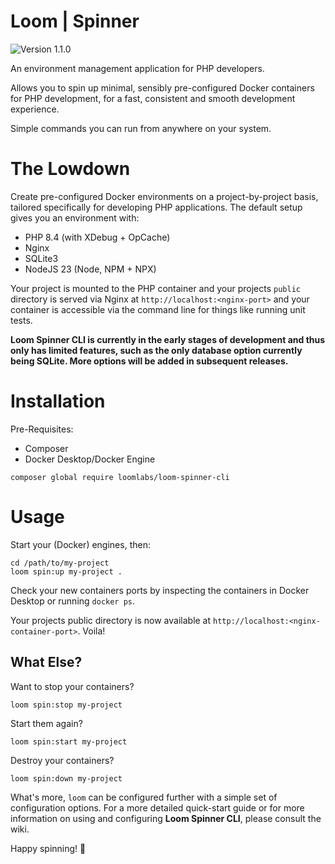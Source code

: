 # Loom | Spinner

<div>
<!-- Version Badge -->
<img src="https://img.shields.io/badge/Version-1.0.0-blue" alt="Version 1.1.0">
</div>

An environment management application for PHP developers. 

Allows you to spin up minimal, sensibly pre-configured Docker
containers for PHP development, for a fast, consistent and smooth development experience.

Simple commands you can run from anywhere on your system.

# The Lowdown

Create pre-configured Docker environments on a project-by-project basis, tailored specifically for developing PHP 
applications. The default setup gives you an environment with:

- PHP 8.4 (with XDebug + OpCache)
- Nginx
- SQLite3
- NodeJS 23 (Node, NPM + NPX)

Your project is mounted to the PHP container and your projects `public` directory is served via Nginx at 
`http://localhost:<nginx-port>` and your container is accessible via the command line for things like running
unit tests.

**Loom Spinner CLI is currently in the early stages of development and thus only has limited features, such as the
only database option currently being SQLite. More options will be added in subsequent releases.**

# Installation

Pre-Requisites: 

- Composer 
- Docker Desktop/Docker Engine

```shell
composer global require loomlabs/loom-spinner-cli
```

# Usage

Start your (Docker) engines, then:

```shell
cd /path/to/my-project
loom spin:up my-project .
```

Check your new containers ports by inspecting the containers in Docker Desktop or running `docker ps`. 

Your projects public directory is now available at `http://localhost:<nginx-container-port>`. Voila!

## What Else?

Want to stop your containers?

```shell
loom spin:stop my-project
```

Start them again?

```shell
loom spin:start my-project
```

Destroy your containers?

```shell
loom spin:down my-project
```

What's more, `loom` can be configured further with a simple set of configuration options. For a more detailed 
quick-start guide or for more information on using and configuring **Loom Spinner CLI**, please consult the wiki.

Happy spinning! 🧵